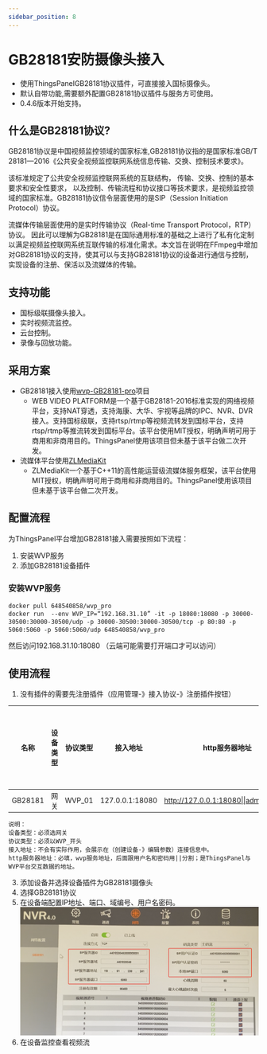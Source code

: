 ```yaml
---
sidebar_position: 8
---
```


# GB28181安防摄像头接入
* 使用ThingsPanelGB28181协议插件，可直接接入国标摄像头。
* 默认自带功能,需要额外配置GB28181协议插件与服务方可使用。
* 0.4.6版本开始支持。

## 什么是GB28181协议?
GB28181协议是中国视频监控领域的国家标准,GB28181协议指的是国家标准GB/T 28181—2016《公共安全视频监控联网系统信息传输、交换、控制技术要求》。

该标准规定了公共安全视频监控联网系统的互联结构， 传输、交换、控制的基本要求和安全性要求， 以及控制、传输流程和协议接口等技术要求，是视频监控领域的国家标准。GB28181协议信令层面使用的是SIP（Session Initiation Protocol）协议。

流媒体传输层面使用的是实时传输协议（Real-time Transport Protocol，RTP）协议。
因此可以理解为GB28181是在国际通用标准的基础之上进行了私有化定制以满足视频监控联网系统互联传输的标准化需求。本文旨在说明在FFmpeg中增加对GB28181协议的支持，使其可以与支持GB28181协议的设备进行通信与控制，实现设备的注册、保活以及流媒体的传输。

## 支持功能
* 国标级联摄像头接入。
* 实时视频流监控。
* 云台控制。
* 录像与回放功能。

## 采用方案

* GB28181接入使用[wvp-GB28181-pro](https://github.com/ZLMediaKit/ZLMediaKit)项目
  * WEB VIDEO PLATFORM是一个基于GB28181-2016标准实现的网络视频平台，支持NAT穿透，支持海康、大华、宇视等品牌的IPC、NVR、DVR接入。支持国标级联，支持rtsp/rtmp等视频流转发到国标平台，支持rtsp/rtmp等推流转发到国标平台。该平台使用MIT授权，明确声明可用于商用和非商用目的。ThingsPanel使用该项目但未基于该平台做二次开发。
* 流媒体平台使用[ZLMediaKit](https://github.com/ZLMediaKit/ZLMediaKit)
  * ZLMediaKit一个基于C++11的高性能运营级流媒体服务框架，该平台使用MIT授权，明确声明可用于商用和非商用目的。ThingsPanel使用该项目但未基于该平台做二次开发。

## 配置流程

为ThingsPanel平台增加GB28181接入需要按照如下流程：

1. 安装WVP服务
2. 添加GB28181设备插件

### 安装WVP服务
```
docker pull 648540858/wvp_pro
docker run  --env WVP_IP=“192.168.31.10” -it -p 18080:18080 -p 30000-30500:30000-30500/udp -p 30000-30500:30000-30500/tcp -p 80:80 -p 5060:5060 -p 5060:5060/udp 648540858/wvp_pro
```
然后访问192.168.31.10:18080 （云端可能需要打开端口才可以访问）

## 使用流程

1. 没有插件的需要先注册插件（应用管理-》接入协议-》注册插件按钮）

 |名称|设备类型|协议类型|接入地址|http服务器地址|插件订阅主题前缀|作者|描述|
 |-|-|-|-|-|-|-|-|
 |GB28181|网关|WVP_01|127.0.0.1:18080|http://127.0.0.1:18080\|\|admin\|\|admin|-|-|-|
 ```
 说明：  
 设备类型：必须选网关  
 协议类型：必须以WVP_开头  
 接入地址：不会有实际作用，会展示在（创建设备-》编辑参数）连接信息中。  
 http服务器地址：必填，wvp服务地址，后面跟用户名和密码用||分割；是ThingsPanel与WVP平台交互数据的地址。  
 ```
3. 添加设备并选择设备插件为GB28181摄像头
4. 选择GB28181协议
5. 在设备端配置IP地址、端口、域编号、用户名密码。
   ![](image/nvr-gb28181-settings.png)
6. 在设备监控查看视频流






